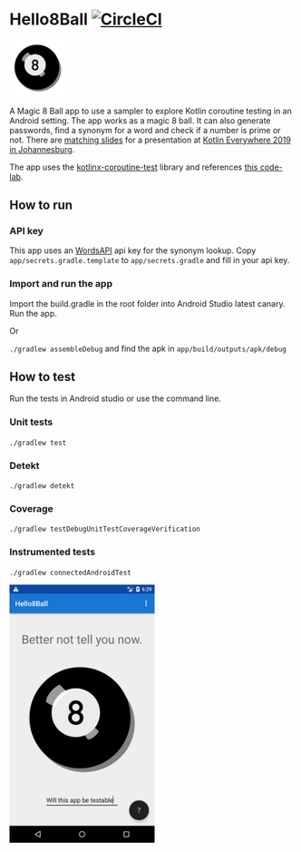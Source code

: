# Hello8Ball [![CircleCI](https://circleci.com/gh/maiatoday/Hello8Ball.svg?style=svg)](https://circleci.com/gh/maiatoday/Hello8Ball)

<img src="./ball.svg" width="100">

A Magic 8 Ball app to use a sampler to explore Kotlin coroutine testing in an Android setting. The app works as a magic 8 ball. It can also generate passwords, find a synonym for a word and check if a number is prime or not. There are [matching slides](slides/TestingKotlinCoroutines.pdf) for a presentation at [Kotlin Everywhere 2019 in Johannesburg](https://www.kotlin-everywhere.co.za/).

The app uses the [kotlinx-coroutine-test](https://github.com/Kotlin/kotlinx.coroutines/tree/master/kotlinx-coroutines-test) library and references [this code-lab](https://github.com/googlecodelabs/kotlin-coroutines).

## How to run

### API key
This app uses an [WordsAPI](https://www.wordsapi.com/) api key for the synonym lookup. Copy `app/secrets.gradle.template` to `app/secrets.gradle` and fill in your api key.

### Import and run the app
Import the build.gradle in the root folder into Android Studio latest canary. 
Run the app.

Or

`./gradlew assembleDebug` and find the apk in `app/build/outputs/apk/debug`


## How to test

Run the tests in Android studio or use the command line.

### Unit tests

`./gradlew test`

### Detekt

`./gradlew detekt`

### Coverage

`./gradlew testDebugUnitTestCoverageVerification`

### Instrumented tests

`./gradlew connectedAndroidTest`

<img src="screenshots/Screenshot_1566145786.png" width="256">


